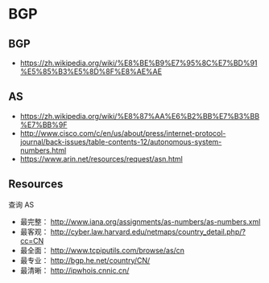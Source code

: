 # BGP


## BGP

- https://zh.wikipedia.org/wiki/%E8%BE%B9%E7%95%8C%E7%BD%91%E5%85%B3%E5%8D%8F%E8%AE%AE


## AS

- https://zh.wikipedia.org/wiki/%E8%87%AA%E6%B2%BB%E7%B3%BB%E7%BB%9F
- http://www.cisco.com/c/en/us/about/press/internet-protocol-journal/back-issues/table-contents-12/autonomous-system-numbers.html
- https://www.arin.net/resources/request/asn.html


## Resources

查询 AS

- 最完整： http://www.iana.org/assignments/as-numbers/as-numbers.xml
- 最客观： http://cyber.law.harvard.edu/netmaps/country_detail.php/?cc=CN
- 最全面： http://www.tcpiputils.com/browse/as/cn
- 最专业： http://bgp.he.net/country/CN/
- 最清晰： http://ipwhois.cnnic.cn/
